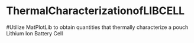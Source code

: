# ThermalCharacterizationofLIBCELL

#Utilize MatPlotLib to obtain quantities that thermally characterize a pouch Lithium Ion Battery Cell
